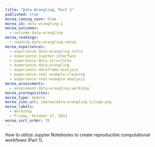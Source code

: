 ```yaml
---
title: "Data Wrangling, Part 1"
published: true
morea_coming_soon: true
morea_id: data-wrangling-1
morea_outcomes:
  - outcome-data-wrangling
morea_readings:
  - reading-data-wrangling-setup
morea_experiences:
  - experience-data-wrangling-intro
  - experience-jupyter-interface
  - experience-data-structures
  - experience-data-wrangling
  - experience-dataframe-analysis
  - experience-real-example-cleaning
  - experience-real-example-analysis
morea_assessments:
  - assessment-data-wrangling-workshop
morea_prerequisites:
morea_type: module
morea_icon_url: /morea/data-wrangling-1/logo.png
morea_labels:
  - Workshop
  - Friday, October 27, 2023
morea_sort_order: 70
---
```


How to utilize Jupyter Notebooks to create reproducible computational workflows (Part 1). 
